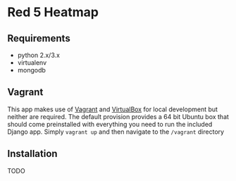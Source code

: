 # Red 5 Heatmap

## Requirements
- python 2.x/3.x
- virtualenv
- mongodb

## Vagrant
This app makes use of [Vagrant]() and [VirtualBox]() for local development but neither are required.  The default provision provides a 64 bit Ubuntu box that should come preinstalled with everything you need to run the included Django app.  Simply `vagrant up` and then navigate to the `/vagrant` directory

## Installation
TODO
